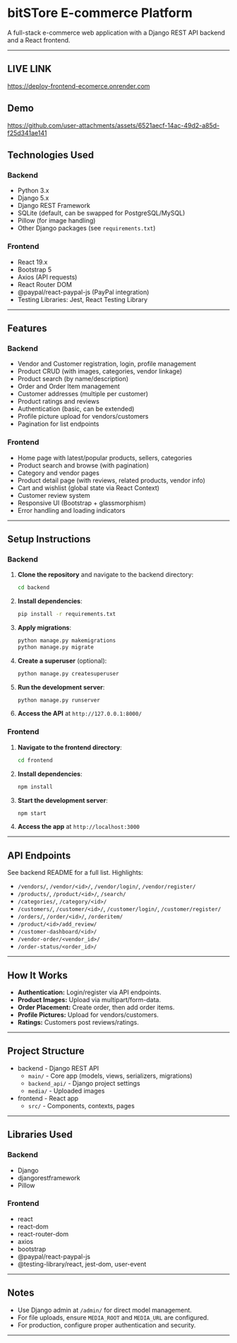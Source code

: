 # bitSTore E-commerce Platform

A full-stack e-commerce web application with a Django REST API backend and a React frontend.

---

## LIVE LINK
https://deploy-frontend-ecomerce.onrender.com


## Demo


https://github.com/user-attachments/assets/6521aecf-14ac-49d2-a85d-f25d341ae141




## Technologies Used

### Backend
- Python 3.x
- Django 5.x
- Django REST Framework
- SQLite (default, can be swapped for PostgreSQL/MySQL)
- Pillow (for image handling)
- Other Django packages (see `requirements.txt`)

### Frontend
- React 19.x
- Bootstrap 5
- Axios (API requests)
- React Router DOM
- @paypal/react-paypal-js (PayPal integration)
- Testing Libraries: Jest, React Testing Library

---

## Features

### Backend
- Vendor and Customer registration, login, profile management
- Product CRUD (with images, categories, vendor linkage)
- Product search (by name/description)
- Order and Order Item management
- Customer addresses (multiple per customer)
- Product ratings and reviews
- Authentication (basic, can be extended)
- Profile picture upload for vendors/customers
- Pagination for list endpoints

### Frontend
- Home page with latest/popular products, sellers, categories
- Product search and browse (with pagination)
- Category and vendor pages
- Product detail page (with reviews, related products, vendor info)
- Cart and wishlist (global state via React Context)
- Customer review system
- Responsive UI (Bootstrap + glassmorphism)
- Error handling and loading indicators

---

## Setup Instructions

### Backend

1. **Clone the repository** and navigate to the backend directory:
   ```sh
   cd backend
   ```

2. **Install dependencies**:
   ```sh
   pip install -r requirements.txt
   ```

3. **Apply migrations**:
   ```sh
   python manage.py makemigrations
   python manage.py migrate
   ```

4. **Create a superuser** (optional):
   ```sh
   python manage.py createsuperuser
   ```

5. **Run the development server**:
   ```sh
   python manage.py runserver
   ```

6. **Access the API** at `http://127.0.0.1:8000/`

### Frontend

1. **Navigate to the frontend directory**:
   ```sh
   cd frontend
   ```

2. **Install dependencies**:
   ```sh
   npm install
   ```

3. **Start the development server**:
   ```sh
   npm start
   ```

4. **Access the app** at `http://localhost:3000`

---

## API Endpoints

See backend README for a full list. Highlights:
- `/vendors/`, `/vendor/<id>/`, `/vendor/login/`, `/vendor/register/`
- `/products/`, `/product/<id>/`, `/search/`
- `/categories/`, `/category/<id>/`
- `/customers/`, `/customer/<id>/`, `/customer/login/`, `/customer/register/`
- `/orders/`, `/order/<id>/`, `/orderitem/`
- `/product/<id>/add_review/`
- `/customer-dashboard/<id>/`
- `/vendor-order/<vendor_id>/`
- `/order-status/<order_id>/`

---

## How It Works

- **Authentication:** Login/register via API endpoints.
- **Product Images:** Upload via multipart/form-data.
- **Order Placement:** Create order, then add order items.
- **Profile Pictures:** Upload for vendors/customers.
- **Ratings:** Customers post reviews/ratings.

---

## Project Structure

- backend - Django REST API
  - `main/` - Core app (models, views, serializers, migrations)
  - `backend_api/` - Django project settings
  - `media/` - Uploaded images
- frontend - React app
  - `src/` - Components, contexts, pages

---

## Libraries Used

### Backend
- Django
- djangorestframework
- Pillow

### Frontend
- react
- react-dom
- react-router-dom
- axios
- bootstrap
- @paypal/react-paypal-js
- @testing-library/react, jest-dom, user-event

---

## Notes

- Use Django admin at `/admin/` for direct model management.
- For file uploads, ensure `MEDIA_ROOT` and `MEDIA_URL` are configured.
- For production, configure proper authentication and security.

---



